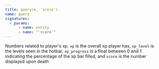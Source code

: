 ```yaml
---
title: query(e, 'score')
name: query
signatures:
  - params:
      - name: entity
      - name: "'score'"
---
```


Numbers related to player's xp. `xp` is the overall xp player has, `xp_level` is
the levels seen in the hotbar, `xp_progress` is a float between 0 and 1
indicating the percentage of the xp bar filled, and `score` is the number
displayed upon death
